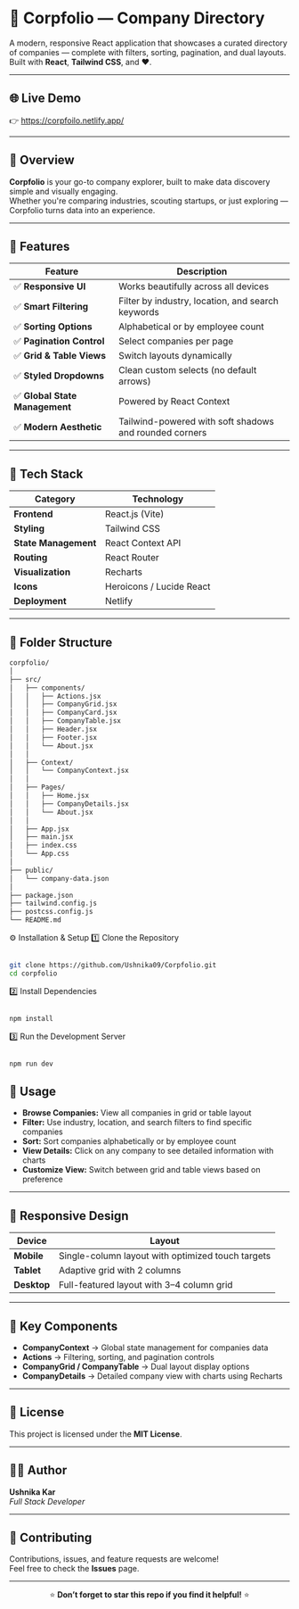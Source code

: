 # 🏢 Corpfolio — Company Directory

A modern, responsive React application that showcases a curated directory of companies — complete with filters, sorting, pagination, and dual layouts.  
Built with **React**, **Tailwind CSS**, and ❤️.

---

## 🌐 Live Demo
👉 https://corpfoilo.netlify.app/

---

## 🧠 Overview
**Corpfolio** is your go-to company explorer, built to make data discovery simple and visually engaging.  
Whether you're comparing industries, scouting startups, or just exploring — Corpfolio turns data into an experience.

---

## 🎨 Features

| Feature | Description |
|----------|-------------|
| ✅ **Responsive UI** | Works beautifully across all devices |
| ✅ **Smart Filtering** | Filter by industry, location, and search keywords |
| ✅ **Sorting Options** | Alphabetical or by employee count |
| ✅ **Pagination Control** | Select companies per page |
| ✅ **Grid & Table Views** | Switch layouts dynamically |
| ✅ **Styled Dropdowns** | Clean custom selects (no default arrows) |
| ✅ **Global State Management** | Powered by React Context |
| ✅ **Modern Aesthetic** | Tailwind-powered with soft shadows and rounded corners |

---

## 🧩 Tech Stack

| Category | Technology |
|-----------|-------------|
| **Frontend** | React.js (Vite) |
| **Styling** | Tailwind CSS |
| **State Management** | React Context API |
| **Routing** | React Router |
| **Visualization** | Recharts |
| **Icons** | Heroicons / Lucide React |
| **Deployment** | Netlify |

---

## 📂 Folder Structure

```bash
corpfolio/
│
├── src/
│   ├── components/
│   │   ├── Actions.jsx
│   │   ├── CompanyGrid.jsx
│   │   ├── CompanyCard.jsx
│   │   ├── CompanyTable.jsx
│   │   ├── Header.jsx
│   │   ├── Footer.jsx
│   │   └── About.jsx
│   │
│   ├── Context/
│   │   └── CompanyContext.jsx
│   │
│   ├── Pages/
│   │   ├── Home.jsx
│   │   ├── CompanyDetails.jsx
│   │   └── About.jsx
│   │
│   ├── App.jsx
│   ├── main.jsx
│   ├── index.css
│   └── App.css
│
├── public/
│   └── company-data.json
│
├── package.json
├── tailwind.config.js
├── postcss.config.js
└── README.md
```
⚙️ Installation & Setup
1️⃣ Clone the Repository
```bash

git clone https://github.com/Ushnika09/Corpfolio.git
cd corpfolio
```
2️⃣ Install Dependencies
```bash

npm install
```
3️⃣ Run the Development Server
```bash

npm run dev
```
## 🚀 Usage

- **Browse Companies:** View all companies in grid or table layout  
- **Filter:** Use industry, location, and search filters to find specific companies  
- **Sort:** Sort companies alphabetically or by employee count  
- **View Details:** Click on any company to see detailed information with charts  
- **Customize View:** Switch between grid and table views based on preference  

---

## 📱 Responsive Design

| Device | Layout |
|---------|---------|
| **Mobile** | Single-column layout with optimized touch targets |
| **Tablet** | Adaptive grid with 2 columns |
| **Desktop** | Full-featured layout with 3–4 column grid |

---

## 🎯 Key Components

- **CompanyContext** → Global state management for companies data  
- **Actions** → Filtering, sorting, and pagination controls  
- **CompanyGrid / CompanyTable** → Dual layout display options  
- **CompanyDetails** → Detailed company view with charts using Recharts  

---

## 📄 License

This project is licensed under the **MIT License**.

---

## 👩‍💻 Author

**Ushnika Kar**  
*Full Stack Developer*

---

## 🤝 Contributing

Contributions, issues, and feature requests are welcome!  
Feel free to check the **Issues** page.

---

<div align="center">

⭐ **Don’t forget to star this repo if you find it helpful!** ⭐

</div>
